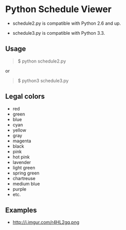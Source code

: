 Python Schedule Viewer
========

* schedule2.py is compatible with Python 2.6 and up.

* schedule3.py is compatible with Python 3.3.

Usage
--------
> $ python schedule2.py

or

> $ python3 schedule3.py

Legal colors
--------
* red
* green
* blue
* cyan
* yellow
* gray
* magenta
* black
* pink
* hot pink
* lavender
* light green
* spring green
* chartreuse
* medium blue
* purple
* etc.

Examples
--------
* http://i.imgur.com/r4HL2gq.png
